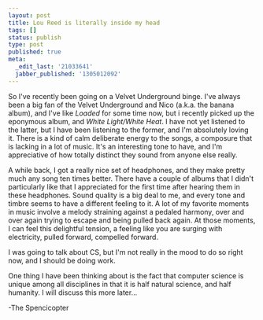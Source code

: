 ```yaml
---
layout: post
title: Lou Reed is literally inside my head
tags: []
status: publish
type: post
published: true
meta:
  _edit_last: '21033641'
  jabber_published: '1305012092'
---
```

So I've recently been going on a Velvet Underground binge. I've always been a big fan of the Velvet Underground and Nico (a.k.a. the banana album), and I've like _Loaded_ for some time now, but i recently picked up the eponymous album, and _White Light/White Heat_. I have not yet listened to the latter, but I have been listening to the former, and I'm absolutely loving it. There is a kind of calm deliberate energy to the songs, a composure that is lacking in a lot of music. It's an interesting tone to have, and I'm appreciative of how totally distinct they sound from anyone else really. 

A while back, I got a really nice set of headphones, and they make pretty much any song ten times better. There have a couple of albums that I didn't particularly like that I appreciated for the first time after hearing them in these headphones. Sound quality is a big deal to me, and every tone and timbre seems to have a different feeling to it. A lot of my favorite moments in music involve a melody straining against a pedaled harmony, over and over again trying to escape and being pulled back again. At those moments, I can feel this delightful tension, a feeling like you are surging with electricity, pulled forward, compelled forward. 

I was going to talk about CS, but I'm not really in the mood to do so right now, and I should be doing work.

One thing I have been thinking about is the fact that computer science is unique among all disciplines in that it is half natural science, and half humanity. I will discuss this more later...

-The Spencicopter
